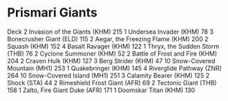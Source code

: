 # Prismari Giants

Deck
2 Invasion of the Giants (KHM) 215
1 Undersea Invader (KHM) 78
3 Bonecrusher Giant (ELD) 115
2 Aegar, the Freezing Flame (KHM) 200
2 Squash (KHM) 152
4 Basalt Ravager (KHM) 122
1 Thryx, the Sudden Storm (THB) 76
2 Cyclone Summoner (KHM) 52
2 Battle of Frost and Fire (KHM) 204
2 Craven Hulk (KHM) 127
3 Berg Strider (KHM) 47
10 Snow-Covered Mountain (MH1) 253
1 Quakebringer (KHM) 145
4 Riverglide Pathway (ZNR) 264
10 Snow-Covered Island (MH1) 251
3 Calamity Bearer (KHM) 125
2 Shock (STA) 44
2 Rimeshield Frost Giant (AFR) 69
2 Tectonic Giant (THB) 158
1 Zalto, Fire Giant Duke (AFR) 171
1 Doomskar Titan (KHM) 130
